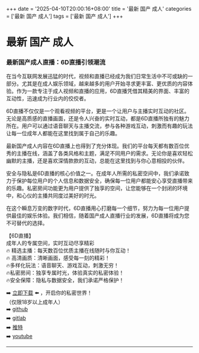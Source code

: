 +++
date = '2025-04-10T20:00:16+08:00'
title = '最新 国产 成人'
categories = ['最新 国产 成人']
tags = ['最新 国产 成人']
+++

# 最新 国产 成人

### 最新国产成人直播：6D直播引领潮流

在当今互联网发展迅猛的时代，视频和直播已经成为我们日常生活中不可或缺的一部分。尤其是在成人娱乐领域，越来越多的用户开始寻求更丰富、更优质的内容体验。作为一款专注于成人视频和直播的应用，6D直播凭借其精美的界面、丰富的互动性，迅速成为行业内的佼佼者。

6D直播不仅仅是一个观看视频的平台，更是一个让用户与主播实时互动的社区。无论是高质感的直播画面，还是令人兴奋的实时互动，都是6D直播所独有的魅力所在。用户可以通过语音聊天与主播交流，参与各种游戏互动，刺激而有趣的玩法让每一位成年人都能在这里找到属于自己的乐趣。

最新国产成人内容在6D直播上也得到了充分体现。我们的平台每天都有数百位优秀的主播在线，涵盖了各类风格和主题，满足不同用户的需求。无论你是喜欢轻松幽默的主播，还是喜欢深情款款的互动，总能在这里找到与你心意相投的伙伴。

安全与隐私是6D直播的核心价值之一。在成年人所需的私密空间中，我们承诺致力于保护每位用户的个人信息和数据安全，确保每一位用户都能安心享受直播带来的乐趣。私密房间功能更为用户提供了独享的空间，让您能够在一个封闭的环境中，和心仪的主播共同度过美好的时光。

在这个瞬息万变的数字时代，6D直播用心打磨每一个细节，努力为每一位用户提供最佳的娱乐体验。我们相信，随着国产成人直播行业的发展，6D直播将成为您不可替代的选择。

【6D直播】  
成年人的专属空间，实时互动尽享精彩  
🔥 精选主播：每天数百位优质主播在线随时与你互动！  
🔥 高清画质：清晰画面，感受每一刻的精彩！  
🔥多样化玩法：语音聊天、游戏互动，刺激无穷！  
🔥私密房间：独享专属时光，体验真实的私密体验！  
🔥安全保障：隐私与数据安全，我们承诺严格保护！

➡️ [立即下载](https://down123.s3.ap-east-1.amazonaws.com/down/down.html?channelCode=blog) ⬅️ ，开启你的私密世界！  
（仅限18岁以上成年人）  
➡️ [github](https://aldult-live.github.io/)  
➡️ [gitlab](https://seo-09598d.gitlab.io/)  
➡️ [推特](https://x.com/wegame33)  
➡️ [youtube](https://www.youtube.com/@6Dlive)  

---

